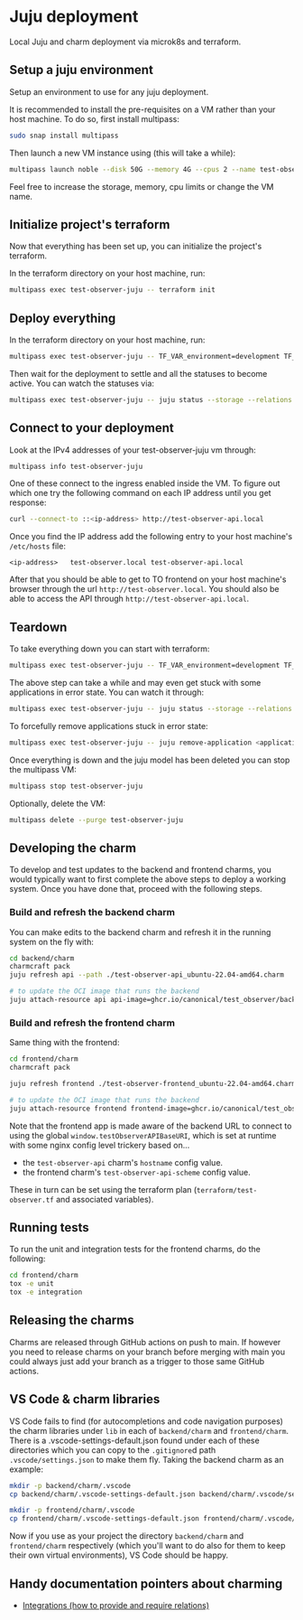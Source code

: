 # Juju deployment

Local Juju and charm deployment via microk8s and terraform.

## Setup a juju environment

Setup an environment to use for any juju deployment.

It is recommended to install the pre-requisites on a VM rather than your host machine. To do so, first install multipass:

```bash
sudo snap install multipass
```

Then launch a new VM instance using (this will take a while):

```bash
multipass launch noble --disk 50G --memory 4G --cpus 2 --name test-observer-juju --mount /path/to/test_observer:/home/ubuntu/test_observer --cloud-init /path/to/test_observer/terraform/cloud-init.yaml --timeout 1800
```

Feel free to increase the storage, memory, cpu limits or change the VM name.

## Initialize project's terraform

Now that everything has been set up, you can initialize the project's terraform.

In the terraform directory on your host machine, run:

```bash
multipass exec test-observer-juju -- terraform init
```

## Deploy everything

In the terraform directory on your host machine, run:

```bash
multipass exec test-observer-juju -- TF_VAR_environment=development TF_VAR_external_ingress_hostname=local terraform apply -auto-approve
```

Then wait for the deployment to settle and all the statuses to become active. You can watch the statuses via:

```bash
multipass exec test-observer-juju -- juju status --storage --relations --watch 5s
```

## Connect to your deployment

Look at the IPv4 addresses of your test-observer-juju vm through:

```bash
multipass info test-observer-juju
```

One of these connect to the ingress enabled inside the VM. To figure out which one try the following command on each IP address until you get response:

```bash
curl --connect-to ::<ip-address> http://test-observer-api.local
```

Once you find the IP address add the following entry to your host machine's `/etc/hosts` file:

```text
<ip-address>   test-observer.local test-observer-api.local
```

After that you should be able to get to TO frontend on your host machine's browser through the url `http://test-observer.local`. You should also be able to access the API through `http://test-observer-api.local`.

## Teardown

To take everything down you can start with terraform:

```bash
multipass exec test-observer-juju -- TF_VAR_environment=development TF_VAR_external_ingress_hostname=local terraform destroy -auto-approve
```

The above step can take a while and may even get stuck with some applications in error state. You can watch it through:

```bash
multipass exec test-observer-juju -- juju status --storage --relations --watch 5s
```

To forcefully remove applications stuck in error state:

```bash
multipass exec test-observer-juju -- juju remove-application <application-name> --destroy-storage --force
```

Once everything is down and the juju model has been deleted you can stop the multipass VM:

```bash
multipass stop test-observer-juju
```

Optionally, delete the VM:

```bash
multipass delete --purge test-observer-juju
```

## Developing the charm

To develop and test updates to the backend and frontend charms, you would typically want to first complete the above steps to deploy a working system. Once you have done that, proceed with the following steps.

### Build and refresh the backend charm

You can make edits to the backend charm and refresh it in the running system on the fly with:

```bash
cd backend/charm
charmcraft pack
juju refresh api --path ./test-observer-api_ubuntu-22.04-amd64.charm

# to update the OCI image that runs the backend
juju attach-resource api api-image=ghcr.io/canonical/test_observer/backend:[tag or sha]
```

### Build and refresh the frontend charm

Same thing with the frontend:

```bash
cd frontend/charm
charmcraft pack

juju refresh frontend ./test-observer-frontend_ubuntu-22.04-amd64.charm

# to update the OCI image that runs the backend
juju attach-resource frontend frontend-image=ghcr.io/canonical/test_observer/frontend:[tag or sha]
```

Note that the frontend app is made aware of the backend URL to connect to using the global `window.testObserverAPIBaseURI`, which is set at runtime with some nginx config level trickery based on...

- the `test-observer-api` charm's `hostname` config value.
- the frontend charm's `test-observer-api-scheme` config value.

These in turn can be set using the terraform plan (`terraform/test-observer.tf` and associated variables).

## Running tests

To run the unit and integration tests for the frontend charms, do the following:

```bash
cd frontend/charm
tox -e unit
tox -e integration
```

## Releasing the charms

Charms are released through GitHub actions on push to main. If however you need to release charms on your branch before merging with main you could always just add your branch as a trigger to those same GitHub actions.

## VS Code & charm libraries

VS Code fails to find (for autocompletions and code navigation purposes) the charm libraries under `lib` in each of `backend/charm` and `frontend/charm`. There is a .vscode-settings-default.json found under each of these directories which you can copy to the `.gitignore`d path `.vscode/settings.json` to make them fly. Taking the backend charm as an example:

```bash
mkdir -p backend/charm/.vscode
cp backend/charm/.vscode-settings-default.json backend/charm/.vscode/settings.json

mkdir -p frontend/charm/.vscode
cp frontend/charm/.vscode-settings-default.json frontend/charm/.vscode/settings.json
```

Now if you use as your project the directory `backend/charm` and `frontend/charm` respectively (which you'll want to do also for them to keep their own virtual environments), VS Code should be happy.

## Handy documentation pointers about charming

- [Integrations (how to provide and require relations)](https://juju.is/docs/sdk/integration)
